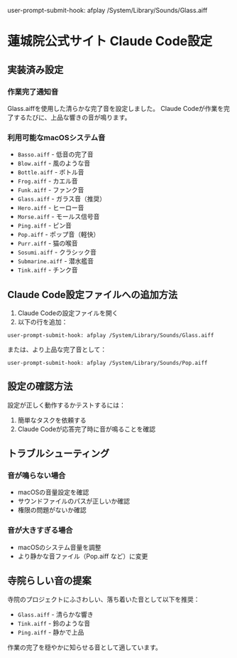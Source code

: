 user-prompt-submit-hook: afplay /System/Library/Sounds/Glass.aiff

# 蓮城院公式サイト Claude Code設定

## 実装済み設定

### 作業完了通知音
Glass.aiffを使用した清らかな完了音を設定しました。
Claude Codeが作業を完了するたびに、上品な響きの音が鳴ります。

### 利用可能なmacOSシステム音
- `Basso.aiff` - 低音の完了音
- `Blow.aiff` - 風のような音
- `Bottle.aiff` - ボトル音
- `Frog.aiff` - カエル音
- `Funk.aiff` - ファンク音
- `Glass.aiff` - ガラス音（推奨）
- `Hero.aiff` - ヒーロー音
- `Morse.aiff` - モールス信号音
- `Ping.aiff` - ピン音
- `Pop.aiff` - ポップ音（軽快）
- `Purr.aiff` - 猫の喉音
- `Sosumi.aiff` - クラシック音
- `Submarine.aiff` - 潜水艦音
- `Tink.aiff` - チンク音

## Claude Code設定ファイルへの追加方法

1. Claude Codeの設定ファイルを開く
2. 以下の行を追加：

```
user-prompt-submit-hook: afplay /System/Library/Sounds/Glass.aiff
```

または、より上品な完了音として：

```
user-prompt-submit-hook: afplay /System/Library/Sounds/Pop.aiff
```

## 設定の確認方法

設定が正しく動作するかテストするには：

1. 簡単なタスクを依頼する
2. Claude Codeが応答完了時に音が鳴ることを確認

## トラブルシューティング

### 音が鳴らない場合
- macOSの音量設定を確認
- サウンドファイルのパスが正しいか確認
- 権限の問題がないか確認

### 音が大きすぎる場合
- macOSのシステム音量を調整
- より静かな音ファイル（Pop.aiff など）に変更

## 寺院らしい音の提案

寺院のプロジェクトにふさわしい、落ち着いた音として以下を推奨：
- `Glass.aiff` - 清らかな響き
- `Tink.aiff` - 鈴のような音
- `Ping.aiff` - 静かで上品

作業の完了を穏やかに知らせる音として適しています。